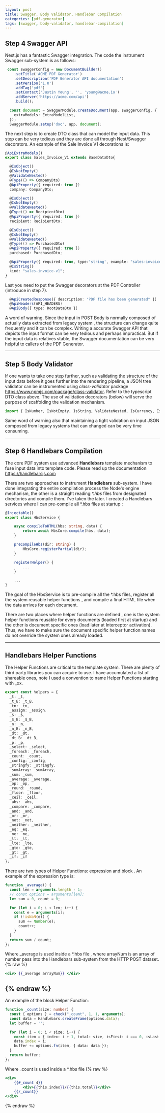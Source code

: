 ```yaml
---
layout: post
title: Swagger, Body Validator, Handlebar Compilation
categories: [pdf-generator]
tags: [swagger, body-validator, handlebar-compilation]
---
```


## Step 4 Swagger API
Nest.js has a fantastic Swagger integration. The code the instrument Swagger sub-system is as follows:
```typescript
 const swaggerConfig = new DocumentBuilder()
    .setTitle('ACME PDF Generator')
    .setDescription('PDF Generator API documentation')
    .setVersion('1.0')
    .addTag('pdf')
    .setContact('Justin Young', '', 'young@acme.io')
    .addServer('https://acme.com/api')
    .build();

  const document = SwaggerModule.createDocument(app, swaggerConfig, {
    extraModels: ExtraModelList,
  });
  SwaggerModule.setup('doc', app, document);
```
The next step is to create DTO class that can model the input data. This step can be very tedious and they are done all through Nest/Swagger decorators.
An example of the Sale Invoice V1 decorations is:
```typescript
@ApiExtraModels()
export class Sales_Invoice_V1 extends BaseDataDto{

  @IsObject()
  @IsNotEmpty()
  @ValidateNested()
  @Type(() => CompanyDto)
  @ApiProperty({ required: true })
  company: CompanyDto;

  @IsObject()
  @IsNotEmpty()
  @ValidateNested()
  @Type(() => RecipientDto)
  @ApiProperty({ required: true })
  recipient: RecipientDto;

  @IsObject()
  @IsNotEmpty()
  @ValidateNested()
  @Type(() => PurchasedDto)
  @ApiProperty({ required: true })
  purchased: PurchasedDto;

  @ApiProperty({ required: true, type:'string', example: "sales-invoice-v1" })
  @IsString()
  kind: "sales-invoice-v1";
}
```
Last you need to put the Swagger decorators at the PDF Controller (introduce in step 7).
```typescript
  @ApiCreatedResponse({ description: "PDF file has been generated" })
  @ApiHeaders(API_HEADERS)
  @ApiBody({ type: RootDataDto })
```
A word of warning. Since the input in POST Body is normally composed of actually data extracted from legacy system , the structure can change quite frequently and it can be complex. Writing a accurate Swagger API that depicts the input format can be very tedious and perhaps impractical. But if the input data is relatives stable, the Swagger documentation can be very helpful to callers of the PDF Generator.

---
## Step 5 Body Validator
If one wants to take one step further, such as validating the structure of the input data before it goes further into the rendering pipeline, a JSON tree validator can be instrumented using <em>class-validator</em> package https://www.npmjs.com/package/class-validator. Refer to the typescript DTO class above. The use of validation decorators (below) will serve the purpose of scaffolding the validation mechanism.
```typescript
import { IsNumber, IsNotEmpty, IsString, ValidateNested, IsCurrency, IsInt, IsObject, IsArray } from 'class-validator';
```
Same word of warning also that maintaining a tight validation on input JSON composed from legacy systems that can changed can be very time consuming.

---
## Step 6 Handlebars Compilation
The core PDF system use advanced **Handlebars** template mechanism to fuse input data into template code. Please read up the documentation https://handlebarsjs.com  

There are two approaches to instrument **Handlebars** sub-system. I have done integrating the entire compilation process the Node's engine mechanism, the other is a straight reading <em>*.hbs</em> files from designated directories and compile them. I've taken the later. I created a Handlebars services where I can pre-compile all *.hbs files at startup :

```typescript
@Injectable()
export class HbsService {

    async compileToHTML(hbs: string, data) {
        return await HbsCore.compile(hbs, data);
    }

    preCompileHbs(dir: string) {
        HbsCore.registerPartial(dir);
    }

    registerHelper() {
        ...
    }

    ...
}
```
The goal of the HbsService is to pre-compile all the *.hbs files, register all the system reusable helper functions , and compile a final HTML file when the data arrives for each document.

There are two places where helper functions are defined , one is the system helper functions reusable for every documents (loaded first at startup) and the other is document specific ones (load later at Interceptor activation).  Thus, we have to make sure the document specific helper function names do not override the system ones already loaded.

---
## Handlebars Helper Functions

The Helper Functions are critical to the template system. There are plenty of third party libraries you can acquire to use. I have accumulated a list of shareable ones, note I used a convention to name Helper Functions starting with _xx.
```typescript
export const helpers = {
  _t: _t,
  _t_B: _t_B,
  _tn: _tn,
  _assign: _assign,
  _$: _$,
  _$_B: _$_B,
  _n: _n,
  _n_B: _n_B,
  _dt: _dt,
  _dt_B: _dt_B,
  _p: _p,
  _select: _select,
  _foreach: _foreach,
  _count: _count,
  _config: _config,
  _stringfy: _stringfy,
  _sumArray: _sumArray,
  _sum: _sum,
  _average: _average,
  _op: _op,
  _round: _round,
  _floor: _floor,
  _ceil: _ceil,
  _abs: _abs,
  _compare: _compare,
  _and: _and,
  _or: _or,
  _not: _not,
  _neither: _neither,
  _eq: _eq,
  _ne: _ne,
  _lt: _lt,
  _lte: _lte,
  _gte: _gte,
  _gt: _gt,
  _if: _if
};

```
There are two types of Helper Functions:  expression and block . An example of the expression type is:
```typescript
function _average() {
  const len = arguments.length - 1;
  // const options = arguments[len];
  let sum = 0, count = 0;

  for (let i = 0; i < len; i++) {
    const e = arguments[i];
    if (!isNaN(e)) {
      sum += Number(e);
      count++;
    }
  }
  return sum / count;
};
```
Where _average is used inside a *.hbs file , where arrayNum is an array of number pass into the Handlebars sub-system from the HTTP POST dataset.
{% raw %}
```hbs
<div> {{_average arrayNum}} </div>
```
{% endraw %}
---
An example of the block Helper Function:
```typescript
function _count(size: number) {
  const { options } = check("_count", 1, 1, arguments);
  const data = Handlebars.createFrame(options.data);
  let buffer = '';

  for (let i = 0; i < size; i++) {
    const item = { index: i + 1, total: size, isFirst: i === 0, isLast: i === (size - 1) };
    data.index = i;
    buffer += options.fn(item, { data: data });
  }
  return buffer;
};
```
Where _count is used inside a *.hbs file
{% raw %}
```hbs
<div>
    {{#_count 4}}
        <div>{{this.index}}/{{this.total}}</div>
    {{/_count}}
</div>
```
{% endraw %}